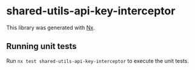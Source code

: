 # shared-utils-api-key-interceptor

This library was generated with [Nx](https://nx.dev).

## Running unit tests

Run `nx test shared-utils-api-key-interceptor` to execute the unit tests.
